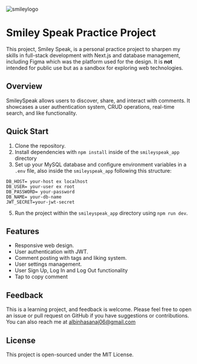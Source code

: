 ![smileylogo](https://github.com/PoorGenius/SmileySpeak/assets/50839092/c15457b9-04a0-4a82-af95-edc2cbc1a5f8)
# Smiley Speak Practice Project
 
This project, Smiley Speak, is a personal practice project to sharpen my skills in full-stack development with Next.js and database management, including Figma which was the platform used for the design. It is **not** intended for public use but as a sandbox for exploring web technologies.

## Overview

SmileySpeak allows users to discover, share, and interact with comments. It showcases a user authentication system, CRUD operations, real-time search, and like functionality.

## Quick Start

1. Clone the repository.
2. Install dependencies with `npm install` inside of the `smileyspeak_app` directory
3. Set up your MySQL database and configure environment variables in a `.env` file, also inside the `smileyspeak_app` following this structure:
```
DB_HOST= your-host ex localhost
DB_USER= your-user ex root
DB_PASSWORD= your-password
DB_NAME= your-db-name
JWT_SECRET=your-jwt-secret
```

5. Run the project within the `smileyspeak_app` directory using `npm run dev`.

## Features

- Responsive web design.
- User authentication with JWT.
- Comment posting with tags and liking system.
- User settings management.
- User Sign Up, Log In and Log Out functionality
- Tap to copy comment

## Feedback

This is a learning project, and feedback is welcome. Please feel free to open an issue or pull request on GitHub if you have suggestions or contributions. You can also reach me at [albinhasanaj06@gmail.com](albinhasanaj06@gmail.com)

## License

This project is open-sourced under the MIT License.
